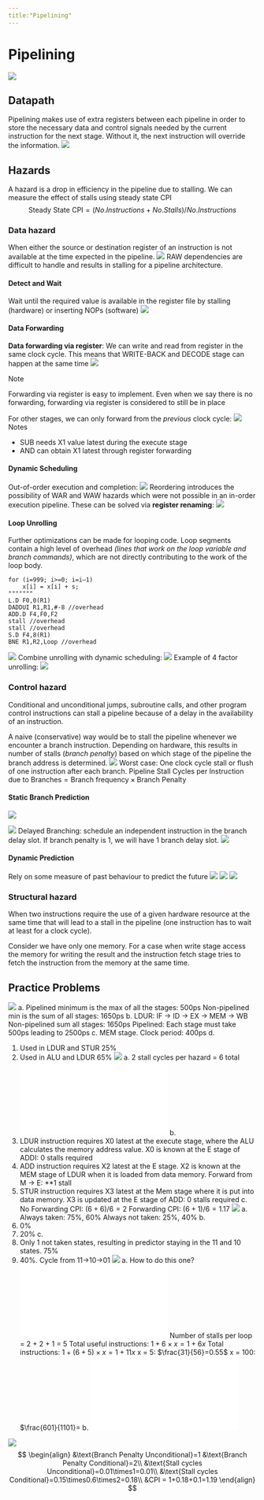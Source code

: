 ```yaml
---
title:"Pipelining"
---
```

# Pipelining
![](https://i.imgur.com/q5XIG5f.png)
## Datapath
Pipelining makes use of extra registers between each pipeline in order to store the necessary data and control signals needed by the current instruction for the next stage. Without it, the next instruction will override the information.
![](https://i.imgur.com/fAFW3V8.png)
## Hazards
A hazard is a drop in efficiency in the pipeline due to stalling.
We can measure the effect of stalls using steady state CPI
$$\text{Steady State CPI} = (No.Instructions+No.Stalls)/No.Instructions$$
### Data hazard
When either the source or destination register of an instruction is not available at the time expected in the pipeline.
![](https://i.imgur.com/PadZEnm.png)
RAW dependencies are difficult to handle and results in stalling for a pipeline architecture.
#### Detect and Wait
Wait until the required value is available in the register file by stalling (hardware) or inserting NOPs (software)
![](https://i.imgur.com/A7fwKHg.png)
#### Data Forwarding
__Data forwarding via register__: We can write and read from register in the same clock cycle. This means that WRITE-BACK and DECODE stage can happen at the same time
![](https://i.imgur.com/GtevmBH.png)
> [!note]
> Forwarding via register is easy to implement. Even when we say there is no forwarding, forwarding via register is considered to still be in place

For other stages, we can only forward from the _previous_ clock cycle:
![](https://i.imgur.com/OIFnJei.png)
Notes
- SUB needs X1 value latest during the execute stage
- AND can obtain X1 latest through register forwarding
#### Dynamic Scheduling
Out-of-order execution and completion:
![](https://i.imgur.com/Uxcv79x.png)
Reordering introduces the possibility of WAR and WAW hazards which were not possible in an in-order execution pipeline. These can be solved via __register renaming__:
![](https://i.imgur.com/E8tAmwX.png)
#### Loop Unrolling
Further optimizations can be made for looping code. Loop segments contain a high level of overhead _(lines that work on the loop variable and branch commands)_, which are not directly contributing to the work of the loop body.
```assembly
for (i=999; i>=0; i=i–1) 
	x[i] = x[i] + s;
"""""""
L.D F0,0(R1) 
DADDUI R1,R1,#-8 //overhead
ADD.D F4,F0,F2  
stall //overhead
stall //overhead
S.D F4,8(R1) 
BNE R1,R2,Loop //overhead
```
![](https://i.imgur.com/fncX13C.png)
Combine unrolling with dynamic scheduling:
![](https://i.imgur.com/OaYIm4y.png)
Example of 4 factor unrolling:
![](https://i.imgur.com/jlNkMYu.png)
### Control hazard
Conditional and unconditional jumps, subroutine calls, and other program control instructions can stall a pipeline because of a delay in the availability of an instruction.

A naive (conservative) way would be to stall the pipeline whenever we encounter a branch instruction. Depending on hardware, this results in number of stalls (_branch penalty_) based on which stage of the pipeline the branch address is determined.
![](https://i.imgur.com/QY93XPM.png)
Worst case: One clock cycle stall or flush of one instruction after each branch.
$\text{Pipeline Stall Cycles per Instruction due to Branches} = \text{Branch frequency} \times \text{Branch Penalty}$
#### Static Branch Prediction
![](https://i.imgur.com/nWF7PMD.png)

![](https://i.imgur.com/TCYnvwC.png)
Delayed Branching: schedule an independent instruction in the branch delay slot. If branch penalty is 1, we will have 1 branch delay slot.
![](https://i.imgur.com/uCzBjHJ.png)
#### Dynamic Prediction
Rely on some measure of past behaviour to predict the future
![](https://i.imgur.com/sYQCIaK.png)
![](https://i.imgur.com/Y7NNWYA.png)
![](https://i.imgur.com/k13iMgt.png)
### Structural hazard
When two instructions require the use of a given hardware resource at the same time that will lead to a stall in the pipeline (one instruction has to wait at least for a clock cycle). 

Consider we have only one memory. For a case when write stage access the memory for writing the result and the instruction fetch stage tries to fetch the instruction from the memory at the same time.
## Practice Problems
![](https://i.imgur.com/dyOmM4b.png)
a. Pipelined minimum is the max of all the stages: 500ps
	Non-pipelined min is the sum of all stages: 1650ps
b. LDUR: IF -> ID -> EX -> MEM -> WB
	Non-pipelined sum all stages: 1650ps
	Pipelined: Each stage must take 500ps leading to 2500ps
c. MEM stage. Clock period: 400ps
d.
1. Used in LDUR and STUR 25%
2. Used in ALU and LDUR 65%
![](https://i.imgur.com/pPz8itY.png)
a. 2 stall cycles per hazard = 6 total
![800](Excalidraw/Drawing%202022-09-03%2000.35.07.excalidraw.md)
b. 
1. LDUR instruction requires X0 latest at the execute stage, where the ALU calculates the memory address value. X0 is known at the E stage of ADDI: 0 stalls required
2. ADD instruction requires X2 latest at the E stage. X2 is known at the MEM stage of LDUR when it is loaded from data memory. Forward from M -> E: **1 stall
3. STUR instruction requires X3 latest at the Mem stage where it is put into data memory. X3 is updated at the E stage of ADD: 0 stalls required
c.
No Forwarding CPI: $(6+6)/6 =2$
Forwarding CPI: $(6+1)/6 =1.17$
![](https://i.imgur.com/t8JyCXO.png)
a.
Always taken: 75%, 60%
Always not taken: 25%, 40%
b.
1. 0%
2. 20%
c.
1. Only 1 not taken states, resulting in predictor staying in the 11 and 10 states. 75%
2. 40%. Cycle from 11->10->01
![](https://i.imgur.com/aF3LbdX.png)
a. How to do this one?
![Pipelining 2022-09-12 10.49.44.excalidraw](Pics/Pipelining%202022-09-12%2010.49.44.excalidraw.md)
Number of stalls per loop = 2 + 2 + 1 = 5
Total useful instructions: $1+6\times x= 1+6x$
Total instructions: $1+(6+5)\times x=1+11x$
x = 5: $\frac{31}{56}=0.55$
x = 100: $\frac{601}{1101}=
b.
![Pipelining 2022-09-12 11.33.33.excalidraw](Pics/Pipelining%202022-09-12%2011.33.33.excalidraw.md)

![](https://i.imgur.com/fbYe55h.png)
$$
\begin{align}
&\text{Branch Penalty Unconditional}=1
&\text{Branch Penalty Conditional}=2\\
&\text{Stall cycles Unconditional}=0.01\times1=0.01\\
&\text{Stall cycles Conditional}=0.15\times0.6\times2=0.18\\
&CPI = 1+0.18+0.1=1.19
\end{align}
$$
